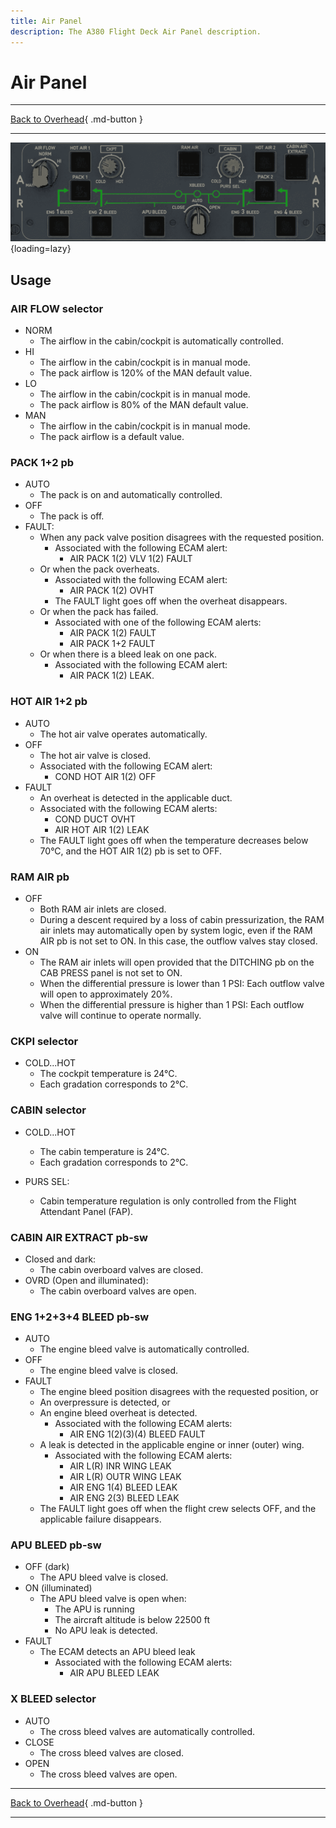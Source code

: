 ```yaml
---
title: Air Panel
description: The A380 Flight Deck Air Panel description.
---
```


# Air Panel

---

[Back to Overhead](../overviews/ovhd.md){ .md-button }

---

![Air Panel](../../../assets/a380x-briefing/flight-deck/ovhd/air-panel.png "Air Panel"){loading=lazy}

[//]: # (TODO API Doc Link)

## Usage

### AIR FLOW selector

- NORM
    - The airflow in the cabin/cockpit is automatically controlled.
- HI
    - The airflow in the cabin/cockpit is in manual mode.
    - The pack airflow is 120% of the MAN default value.
- LO
    - The airflow in the cabin/cockpit is in manual mode.
    - The pack airflow is 80% of the MAN default value.
- MAN
    - The airflow in the cabin/cockpit is in manual mode.
    - The pack airflow is a default value.

### PACK 1+2 pb

- AUTO
    - The pack is on and automatically controlled.
- OFF
    - The pack is off.
- FAULT:
    - When any pack valve position disagrees with the requested position.
        - Associated with the following ECAM alert:
            - AIR PACK 1(2) VLV 1(2) FAULT
    - Or when the pack overheats.
        - Associated with the following ECAM alert:
            - AIR PACK 1(2) OVHT
        - The FAULT light goes off when the overheat disappears.
    - Or when the pack has failed.
        - Associated with one of the following ECAM alerts:
            - AIR PACK 1(2) FAULT
            - AIR PACK 1+2 FAULT
    - Or when there is a bleed leak on one pack.
        - Associated with the following ECAM alert:
            - AIR PACK 1(2) LEAK.

### HOT AIR 1+2 pb

- AUTO
    - The hot air valve operates automatically.
- OFF
    - The hot air valve is closed.
    - Associated with the following ECAM alert:
        - COND HOT AIR 1(2) OFF
- FAULT
    - An overheat is detected in the applicable duct.
    - Associated with the following ECAM alerts:
        - COND DUCT OVHT
        - AIR HOT AIR 1(2) LEAK
    - The FAULT light goes off when the temperature decreases below 70°C, and the HOT AIR 1(2) pb is set to OFF.

### RAM AIR pb

- OFF
    - Both RAM air inlets are closed.
    - During a descent required by a loss of cabin pressurization, the RAM air inlets may
      automatically open by system logic, even if the RAM AIR pb is not set to ON. In this
      case, the outflow valves stay closed.
- ON
    - The RAM air inlets will open provided that the DITCHING pb on the CAB PRESS panel is not set to ON.
    - When the differential pressure is lower than 1 PSI: Each outflow valve will open to approximately 20%.
    - When the differential pressure is higher than 1 PSI: Each outflow valve will continue to operate normally.

### CKPI selector

- COLD...HOT
    - The cockpit temperature is 24°C.
    - Each gradation corresponds to 2°C.

### CABIN selector

- COLD...HOT
    - The cabin temperature is 24°C.
    - Each gradation corresponds to 2°C.

- PURS SEL:
    - Cabin temperature regulation is only controlled from the Flight Attendant Panel (FAP).

### CABIN AIR EXTRACT pb-sw

- Closed and dark:
    - The cabin overboard valves are closed.
- OVRD (Open and illuminated):
    - The cabin overboard valves are open.

### ENG 1+2+3+4 BLEED pb-sw

- AUTO
    - The engine bleed valve is automatically controlled.
- OFF
    - The engine bleed valve is closed.
- FAULT
    - The engine bleed position disagrees with the requested position, or
    - An overpressure is detected, or
    - An engine bleed overheat is detected.
        - Associated with the following ECAM alerts:
            - AIR ENG 1(2)(3)(4) BLEED FAULT
    - A leak is detected in the applicable engine or inner (outer) wing.
        - Associated with the following ECAM alerts:
            - AIR L(R) INR WING LEAK
            - AIR L(R) OUTR WING LEAK
            - AIR ENG 1(4) BLEED LEAK
            - AIR ENG 2(3) BLEED LEAK
    - The FAULT light goes off when the flight crew selects OFF, and the applicable failure disappears.

### APU BLEED pb-sw

- OFF (dark)
    - The APU bleed valve is closed.
- ON (illuminated)
    - The APU bleed valve is open when:
        - The APU is running
        - The aircraft altitude is below 22500 ft
        - No APU leak is detected.
- FAULT
    - The ECAM detects an APU bleed leak
        - Associated with the following ECAM alerts:
            - AIR APU BLEED LEAK

### X BLEED selector

- AUTO
    - The cross bleed valves are automatically controlled.
- CLOSE
    - The cross bleed valves are closed.
- OPEN
    - The cross bleed valves are open.

---

[Back to Overhead](../overviews/ovhd.md){ .md-button }

---